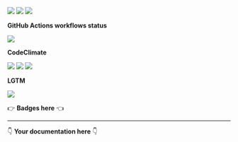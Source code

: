 ![](https://img.shields.io/github/package-json/v/kaskadi/kaskadi-webhooks-tracking-lambda)
![](https://img.shields.io/badge/code--style-standard-blue)
![](https://img.shields.io/github/license/kaskadi/kaskadi-webhooks-tracking-lambda?color=blue)

**GitHub Actions workflows status**

![](https://img.shields.io/github/workflow/status/kaskadi/kaskadi-webhooks-tracking-lambda/deploy)

**CodeClimate**

[![](https://img.shields.io/codeclimate/maintainability/kaskadi/kaskadi-webhooks-tracking-lambda?label=maintainability&logo=Code%20Climate)](https://codeclimate.com/github/kaskadi/kaskadi-webhooks-tracking-lambda)
[![](https://img.shields.io/codeclimate/tech-debt/kaskadi/kaskadi-webhooks-tracking-lambda?label=technical%20debt&logo=Code%20Climate)](https://codeclimate.com/github/kaskadi/kaskadi-webhooks-tracking-lambda)
[![](https://img.shields.io/codeclimate/coverage/kaskadi/kaskadi-webhooks-tracking-lambda?label=test%20coverage&logo=Code%20Climate)](https://codeclimate.com/github/kaskadi/kaskadi-webhooks-tracking-lambda)

**LGTM**

[![](https://img.shields.io/lgtm/grade/javascript/github/kaskadi/kaskadi-webhooks-tracking-lambda?label=code%20quality&logo=LGTM)](https://lgtm.com/projects/g/kaskadi/kaskadi-webhooks-tracking-lambda/?mode=list&logo=LGTM)

:point_right: **Badges here** :point_left:

****

:point_down: **Your documentation here** :point_down:

